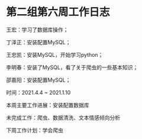 # 第二组第六周工作日志

王宏：学习了数据库操作；

丁泽正：安装配置MySQL；

王忠凯：安装MySQL，开始学习python；

李明春：安装了MySQL，看了关于爬虫的一些基本知识；

邵嘉阳：安装配置MySQL；

时间：2021.4.4 ~ 2021.1.10

本周主要工作进展：安装配置数据库

未完成工作：爬虫、数据清洗、文本情感倾向分析

下周工作计划：学会爬虫